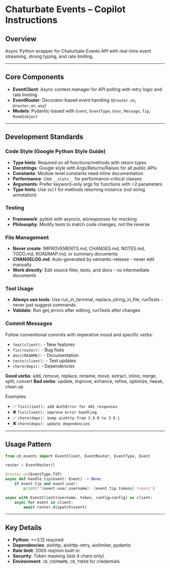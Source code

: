 # Chaturbate Events – Copilot Instructions

## Overview

Async Python wrapper for Chaturbate Events API with real-time event streaming, strong typing, and rate limiting.

---

## Core Components

- **EventClient**: Async context manager for API polling with retry logic and rate limiting
- **EventRouter**: Decorator-based event handling (`@router.on`, `@router.on_any`)
- **Models**: Pydantic-based with `Event`, `EventType`, `User`, `Message`, `Tip`, `RoomSubject`

---

## Development Standards

### Code Style (Google Python Style Guide)

- **Type hints**: Required on all functions/methods with return types
- **Docstrings**: Google style with Args/Returns/Raises for all public APIs
- **Constants**: Module-level constants need inline documentation
- **Performance**: Use `__slots__` for performance-critical classes
- **Arguments**: Prefer keyword-only args for functions with >2 parameters
- **Type hints**: Use `Self` for methods returning instance (not string annotation)

### Testing

- **Framework**: pytest with asyncio, aioresponses for mocking
- **Philosophy**: Modify tests to match code changes, not the reverse

### File Management

- **Never create**: IMPROVEMENTS.md, CHANGES.md, NOTES.md, TODO.md, ROADMAP.md, or summary documents
- **CHANGELOG.md**: Auto-generated by semantic-release - never edit manually
- **Work directly**: Edit source files, tests, and docs - no intermediate documents

### Tool Usage

- **Always use tools**: Use run_in_terminal, replace_string_in_file, runTests - never just suggest commands
- **Validate**: Run get_errors after editing, runTests after changes

### Commit Messages

Follow conventional commits with imperative mood and specific verbs:

- `feat(client):` - New features
- `fix(router):` - Bug fixes
- `docs(README):` - Documentation
- `tests(client):` - Test updates
- `chore(deps):` - Dependencies

**Good verbs**: add, remove, replace, rename, move, extract, inline, merge, split, convert
**Bad verbs**: update, improve, enhance, refine, optimize, tweak, clean up

Examples:
- ✅ `fix(client): add AuthError for 401 responses`
- ❌ `fix(client): improve error handling`
- ✅ `chore(deps): bump aiohttp from 3.9.0 to 3.9.1`
- ❌ `chore(deps): update dependencies`

---

## Usage Pattern

```python
from cb_events import EventClient, EventRouter, EventType, Event

router = EventRouter()

@router.on(EventType.TIP)
async def handle_tip(event: Event) -> None:
    if event.tip and event.user:
        print(f"{event.user.username}: {event.tip.tokens} tokens")

async with EventClient(username, token, config=config) as client:
    async for event in client:
        await router.dispatch(event)
```

---

## Key Details

- **Python**: >=3.12 required
- **Dependencies**: aiohttp, aiohttp-retry, aiolimiter, pydantic
- **Rate limit**: 2000 req/min built-in
- **Security**: Token masking (last 4 chars only)
- **Environment**: `CB_USERNAME`, `CB_TOKEN` for credentials
